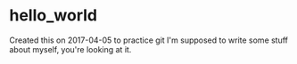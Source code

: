 # hello_world
Created this on 2017-04-05 to practice git
I'm supposed to write some stuff about myself, you're looking at it.
